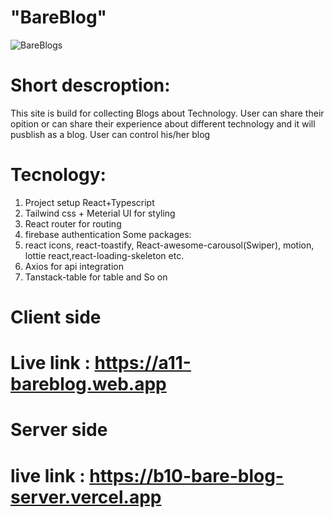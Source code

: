 # "BareBlog"
![BareBlogs](https://i.ibb.co.com/nqYYVqYL/bare-Blogs.png)


# Short descroption:
This site is build for collecting Blogs about Technology. User can share their opition or can share their experience about different technology and it will pusblish as a blog.
User can control his/her blog
# Tecnology:
1. Project setup React+Typescript 
2. Tailwind css + Meterial UI for styling
3. React router for routing
4. firebase authentication
 Some packages:
5. react icons, react-toastify, React-awesome-carousol(Swiper), motion, lottie react,react-loading-skeleton  etc.
6. Axios for api integration
7. Tanstack-table for table and So on




# Client side 
# Live link : https://a11-bareblog.web.app


# Server side 
# live link : https://b10-bare-blog-server.vercel.app
